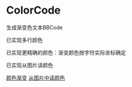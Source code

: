 # ColorCode
生成渐变色文本BBCode

已实现多行颜色

已实现更精确的颜色：渐变颜色按字符实际坐标确定

已实现从图片读颜色

[颜色渐变](https://exsper.github.io/colorcode/)
[从图片中读颜色](https://exsper.github.io/colorcode/pic)
